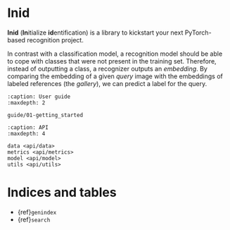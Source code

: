 # Inid

**Inid** (**In**itialize **id**entification) is a library to kickstart your next PyTorch-based recognition project.

In contrast with a classification model, a recognition model should be able to cope with classes that were not present in the training set. Therefore, instead of outputting a class, a recognizer outputs an *embedding*. By comparing the embedding of a given *query* image with the embeddings of labeled references (the *gallery*), we can predict a label for the query.

```{toctree}
:caption: User guide
:maxdepth: 2

guide/01-getting_started
```

```{toctree}
:caption: API
:maxdepth: 4

data <api/data>
metrics <api/metrics>
model <api/model>
utils <api/utils>
```

# Indices and tables

- {ref}`genindex`
- {ref}`search`
